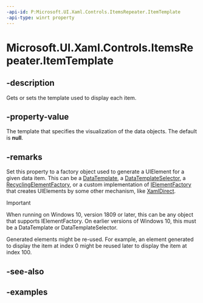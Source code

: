 ```yaml
---
-api-id: P:Microsoft.UI.Xaml.Controls.ItemsRepeater.ItemTemplate
-api-type: winrt property
---
```


# Microsoft.UI.Xaml.Controls.ItemsRepeater.ItemTemplate

<!--
public object ItemTemplate { get; set; }
-->

## -description

Gets or sets the template used to display each item.

## -property-value

The template that specifies the visualization of the data objects. The default is **null**.

## -remarks

Set this property to a factory object used to generate a UIElement for a given data item. This can be a [DataTemplate](/uwp/api/windows.ui.xaml.datatemplate), a [DataTemplateSelector](/uwp/api/windows.ui.xaml.controls.datatemplateselector), a [RecyclingElementFactory](recyclingelementfactory.md), or a custom implementation of [IElementFactory](/uwp/api/windows.ui.xaml.ielementfactory) that creates UIElements by some other mechanism, like [XamlDirect](../microsoft.ui.xaml.core.direct/xamldirect.md).

> [!IMPORTANT]
> When running on Windows 10, version 1809 or later, this can be any object that supports IElementFactory. On earlier versions of Windows 10, this must be a DataTemplate or DataTemplateSelector.

Generated elements might be re-used. For example, an element generated to display the item at index 0 might be reused later to display the item at index 100.

## -see-also

## -examples

